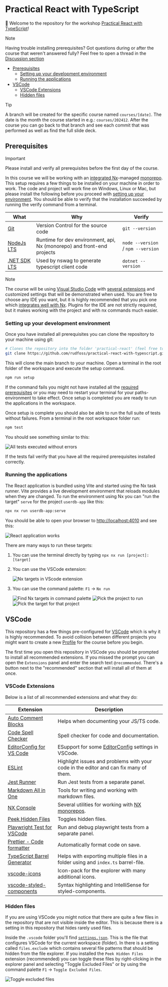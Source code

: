 <h1>Practical React with TypeScript</h1>

👋 Welcome to the repository for the workshop [Practical React with TypeScript](https://www.bouvet.no/kurs/kategorier/utvikling-for-web-og-mobil/workshop-praktisk-react-med-typescript)!

> [!NOTE]
> Having trouble installing prerequisites? Got questions during or after the course that weren't answered fully? Feel free to open a thread in the [Discussion section](https://github.com/rudfoss/practical-react-with-typescript/discussions/categories/q-a)

- [Prerequisites](#prerequisites)
  - [Setting up your development environment](#setting-up-your-development-environment)
  - [Running the applications](#running-the-applications)
- [VSCode](#vscode)
  - [VSCode Extensions](#vscode-extensions)
  - [Hidden files](#hidden-files)

> [!TIP]
> A branch will be created for the specific course named `courses/[date]`. The date is the month the course started in e.g.: `courses/202412`. After the course you can go back to that branch and see each commit that was performed as well as find the full slide deck.

## Prerequisites

> [!IMPORTANT]
> Please install and verify all prerequisites before the first day of the course.

In this course we will be working with an [integrated Nx](https://nx.dev/)-managed [monorepo](https://monorepo.tools/). This setup requires a few things to be installed on your machine in order to work. The code and project will work fine on Windows, Linux or Mac, but please install the following before you proceed with [setting up your environment](#setting-up-your-environment). You should be able to verify that the installation succeeded by running the verify command from a terminal.

| What                                                         | Why                                                                    | Verify                             |
| ------------------------------------------------------------ | ---------------------------------------------------------------------- | ---------------------------------- |
| [Git](https://git-scm.com/downloads)                         | Version Control for the source code                                    | `git --version`                    |
| [NodeJs LTS](https://nodejs.org/en/download/package-manager) | Runtime for dev environment, api, Nx (monorepo) and front-end projects | `node --version` / `npm --version` |
| [.NET SDK LTS](https://dotnet.microsoft.com/en-us/download)  | Used by nswag to generate typescript client code                       | `dotnet --version`                 |

> [!NOTE]
> The course will be using [Visual Studio Code](https://code.visualstudio.com) with [several extensions](#vscode) and customized settings that will be demonstrated when used. You are free to choose any IDE you want, but it is highly recommended that you pick one which [integrates well with Nx](https://nx.dev/core-features/integrate-with-editors). Plugins for the IDE are not strictly required, but it makes working with the project and with nx commands much easier.

### Setting up your development environment

Once you have installed all prerequisites you can clone the repository to your machine using git:

```bash
# Clones the repository into the folder 'practical-react' (feel free to change the name if you want)
git clone https://github.com/rudfoss/practical-react-with-typescript.git practical-react
```

This will clone the main branch to your machine. Open a terminal in the root folder of the workspace and execute the setup command.

```bash
npm run setup
```

If the command fails you might not have installed all the [required prerequisites](#prerequisites) or you may need to restart your terminal for your paths-environment to take effect. Once setup is completed you are ready to run the applications in the workspace.

Once setup is complete you should also be able to run the full suite of tests without failures. From a terminal in the root workspace folder run:

```bash
npm test
```

You should see something similar to this:

![All tests executed without errors](docs/npm-test-successfull.png)

If the tests fail verify that you have all the required prerequisites installed correctly.

### Running the applications

The React application is bundled using Vite and started using the Nx task runner. Vite provides a live development environment that reloads modules when they are changed. To run the environment using Nx you can "run the target" `serve` for the project `userdb-app` like this:

```bash
npx nx run userdb-app:serve
```

You should be able to open your browser to [http://localhost:4010](http://localhost:4010) and see this:

![React application works](docs/react-application-works.png)

There are many ways to run these targets:

1. You can use the terminal directly by typing `npx nx run [project]:[target]`
2. You can use the VSCode extension:

   ![Nx targets in VScode extension](docs/nx-targets-vscode.png)

3. You can use the command palette: `F1` -> `Nx run`

   ![Find Nx targets in command palette](docs/nx-targets-command-palette.png)
   ![Pick the project to run](docs/nx-projects-command-palette.png)
   ![Pick the target for that project](docs/nx-userdb-project-targets.png)

## VSCode

This repository has a few things pre-configured for [VSCode](https://code.visualstudio.com) which is why it is highly recommended. To avoid collision between different projects you might want to create a new [Profile](https://code.visualstudio.com/docs/editor/profiles) for the course before you begin.

The first time you open this repository in VSCode you should be prompted to install all recommended extensions. If you missed the prompt you can open the `Extensions` panel and enter the search text `@recommended`. There's a button next to the "recommended" section that will install all of them at once.

### VSCode Extensions

Below is a list of all recommended extensions and what they do:

| Extension                                                                                     | Description                                                                               |
| --------------------------------------------------------------------------------------------- | ----------------------------------------------------------------------------------------- |
| [Auto Comment Blocks](vscode:extension/kevinkyang.auto-comment-blocks)                        | Helps when documenting your JS/TS code.                                                   |
| [Code Spell Checker](vscode:extension/streetsidesoftware.code-spell-checker)                  | Spell checker for code and documentation.                                                 |
| [EditorConfig for VS Code](vscode:extension/editorconfig.editorconfig)                        | ESupport for some [EditorConfig](https://editorconfig.org/) settings in VSCode.           |
| [ESLint](vscode:extension/dbaeumer.vscode-eslint)                                             | Highlight issues and problems with your code in the editor and can fix many of them.      |
| [Jest Runner](vscode:extension/firsttris.vscode-jest-runner)                                  | Run Jest tests from a separate panel.                                                     |
| [Markdown All in One](vscode:extension/yzhang.markdown-all-in-one)                            | Tools for writing and working with markdown files.                                        |
| [NX Console](vscode:extension/nrwl.angular-console)                                           | Several utilities for working with [NX monorepos](https://nx.dev/getting-started/why-nx). |
| [Peek Hidden Files](vscode:extension/adrianwilczynski.toggle-hidden)                          | Toggles hidden files.                                                                     |
| [Playwright Test for VSCode](vscode:extension/ms-playwright.playwright)                       | Run and debug playwright tests from a separate panel.                                     |
| [Prettier - Code formatter](vscode:extension/esbenp.prettier-vscode)                          | Automatically format code on save.                                                        |
| [TypeScript Barrel Generator](vscode:extension/eliostruyf.vscode-typescript-exportallmodules) | Helps with exporting multiple files in a folder using and `index.ts` barrel-file.         |
| [vscode-icons](vscode:extension/vscode-icons-team.vscode-icons)                               | Icon-pack for the explorer with many additional icons.                                    |
| [vscode-styled-components](vscode:extension/styled-components.vscode-styled-components)       | Syntax highlighting and IntelliSense for styled-components.                               |

### Hidden files

If you are using VSCode you might notice that there are quite a few files in the repository that are not visible inside the editor. This is because there is a setting in this repository that hides rarely used files.

Inside the `.vscode` folder you'll find [`settings.json`](./.vscode/settings.json). This is the file that configures VSCode for the current workspace (folder). In there is a setting called `files.exclude` which contains several file patterns that should be hidden from the file explorer. If you installed the `Peek Hidden Files` extension (recommended) you can toggle these files by right-clicking in the explorer panel and selecting "Toggle Excluded Files" or by using the command palette `F1` -> `Toggle Excluded Files`.

![Toggle excluded files](docs/toggle-excluded-files.png)
